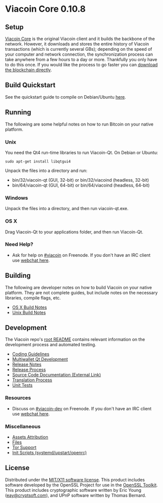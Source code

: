 Viacoin Core 0.10.8
=====================

Setup
---------------------
[Viacoin Core](http://viacoin.org/) is the original Viacoin client and it builds the backbone of the network. However, it downloads and stores the entire history of Viacoin transactions (which is currently several GBs); depending on the speed of your computer and network connection, the synchronization process can take anywhere from a few hours to a day or more. Thankfully you only have to do this once. If you would like the process to go faster you can [download the blockchain directly](bootstrap.md).

Build Quickstart
----------------

See the quickstart guide to compile on Debian/Ubuntu [here](build-quickstart.md).

Running
---------------------
The following are some helpful notes on how to run Bitcoin on your native platform.

### Unix

You need the Qt4 run-time libraries to run Viacoin-Qt. On Debian or Ubuntu:

	sudo apt-get install libqtgui4

Unpack the files into a directory and run:

- bin/32/viacoin-qt (GUI, 32-bit) or bin/32/viacoind (headless, 32-bit)
- bin/64/viacoin-qt (GUI, 64-bit) or bin/64/viacoind (headless, 64-bit)



### Windows

Unpack the files into a directory, and then run viacoin-qt.exe.

### OS X

Drag Viacoin-Qt to your applications folder, and then run Viacoin-Qt.

### Need Help?

* Ask for help on [#viacoin](http://webchat.freenode.net?channels=viacoin) on Freenode. If you don't have an IRC client use [webchat here](http://webchat.freenode.net?channels=viacoin).

Building
---------------------
The following are developer notes on how to build Viacoin on your native platform. They are not complete guides, but include notes on the necessary libraries, compile flags, etc.

- [OS X Build Notes](build-osx.md)
- [Unix Build Notes](build-unix.md)

Development
---------------------
The Viacoin repo's [root README](https://github.com/viacoin/viacoin/blob/master/README.md) contains relevant information on the development process and automated testing.

- [Coding Guidelines](coding.md)
- [Multiwallet Qt Development](multiwallet-qt.md)
- [Release Notes](release-notes.md)
- [Release Process](release-process.md)
- [Source Code Documentation (External Link)](https://dev.visucore.com/bitcoin/doxygen/)
- [Translation Process](translation_process.md)
- [Unit Tests](unit-tests.md)

### Resources
* Discuss on [#viacoin-dev](http://webchat.freenode.net/?channels=viacoin) on Freenode. If you don't have an IRC client use [webchat here](http://webchat.freenode.net/?channels=viacoin-dev).

### Miscellaneous
- [Assets Attribution](assets-attribution.md)
- [Files](files.md)
- [Tor Support](tor.md)
- [Init Scripts (systemd/upstart/openrc)](init.md)

License
---------------------
Distributed under the [MIT/X11 software license](http://www.opensource.org/licenses/mit-license.php).
This product includes software developed by the OpenSSL Project for use in the [OpenSSL Toolkit](https://www.openssl.org/). This product includes
cryptographic software written by Eric Young ([eay@cryptsoft.com](mailto:eay@cryptsoft.com)), and UPnP software written by Thomas Bernard.
